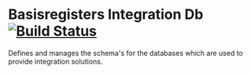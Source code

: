 # Basisregisters Integration Db [![Build Status](https://github.com/Informatievlaanderen/basisregisters-integration-db/workflows/Build/badge.svg)](https://github.com/Informatievlaanderen/basisregisters-integration-db/actions)

Defines and manages the schema's for the databases which are used to provide integration solutions.